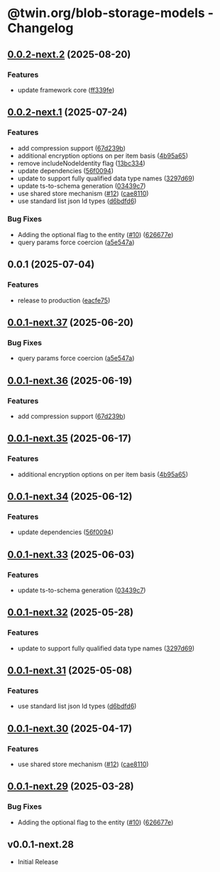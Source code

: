 # @twin.org/blob-storage-models - Changelog

## [0.0.2-next.2](https://github.com/twinfoundation/blob-storage/compare/blob-storage-models-v0.0.2-next.1...blob-storage-models-v0.0.2-next.2) (2025-08-20)


### Features

* update framework core ([ff339fe](https://github.com/twinfoundation/blob-storage/commit/ff339fe7e3f09ddff429907834bdf43617e9c05e))

## [0.0.2-next.1](https://github.com/twinfoundation/blob-storage/compare/blob-storage-models-v0.0.2-next.0...blob-storage-models-v0.0.2-next.1) (2025-07-24)


### Features

* add compression support ([67d239b](https://github.com/twinfoundation/blob-storage/commit/67d239bca8321bd90bf4ff93167c564130309730))
* additional encryption options on per item basis ([4b95a65](https://github.com/twinfoundation/blob-storage/commit/4b95a656d19e3b571cea905e36f29b679b13e1e8))
* remove includeNodeIdentity flag ([13bc334](https://github.com/twinfoundation/blob-storage/commit/13bc33445b179879688af3c98e8be8a5609d3f46))
* update dependencies ([56f0094](https://github.com/twinfoundation/blob-storage/commit/56f0094b68d8bd22864cd899ac1b61d95540f719))
* update to support fully qualified data type names ([3297d69](https://github.com/twinfoundation/blob-storage/commit/3297d69d332058b0f0141002087f56ba230620e1))
* update ts-to-schema generation ([03439c7](https://github.com/twinfoundation/blob-storage/commit/03439c726108bf645941290e41824c57a6a23de3))
* use shared store mechanism ([#12](https://github.com/twinfoundation/blob-storage/issues/12)) ([cae8110](https://github.com/twinfoundation/blob-storage/commit/cae8110681847a1ac4fcac968b8196694e49c320))
* use standard list json ld types ([d6bdfd6](https://github.com/twinfoundation/blob-storage/commit/d6bdfd68af47f70f3cc53658b4a12543497e1f48))


### Bug Fixes

* Adding the optional flag to the entity ([#10](https://github.com/twinfoundation/blob-storage/issues/10)) ([626677e](https://github.com/twinfoundation/blob-storage/commit/626677e5730d23535a0eb1f36f8394d941ff2447))
* query params force coercion ([a5e547a](https://github.com/twinfoundation/blob-storage/commit/a5e547a775f8997cb04780938c7a9561ddb048d1))

## 0.0.1 (2025-07-04)


### Features

* release to production ([eacfe75](https://github.com/twinfoundation/blob-storage/commit/eacfe754a0dcd9243d9e13d86422327d0a605164))

## [0.0.1-next.37](https://github.com/twinfoundation/blob-storage/compare/blob-storage-models-v0.0.1-next.36...blob-storage-models-v0.0.1-next.37) (2025-06-20)


### Bug Fixes

* query params force coercion ([a5e547a](https://github.com/twinfoundation/blob-storage/commit/a5e547a775f8997cb04780938c7a9561ddb048d1))

## [0.0.1-next.36](https://github.com/twinfoundation/blob-storage/compare/blob-storage-models-v0.0.1-next.35...blob-storage-models-v0.0.1-next.36) (2025-06-19)


### Features

* add compression support ([67d239b](https://github.com/twinfoundation/blob-storage/commit/67d239bca8321bd90bf4ff93167c564130309730))

## [0.0.1-next.35](https://github.com/twinfoundation/blob-storage/compare/blob-storage-models-v0.0.1-next.34...blob-storage-models-v0.0.1-next.35) (2025-06-17)


### Features

* additional encryption options on per item basis ([4b95a65](https://github.com/twinfoundation/blob-storage/commit/4b95a656d19e3b571cea905e36f29b679b13e1e8))

## [0.0.1-next.34](https://github.com/twinfoundation/blob-storage/compare/blob-storage-models-v0.0.1-next.33...blob-storage-models-v0.0.1-next.34) (2025-06-12)


### Features

* update dependencies ([56f0094](https://github.com/twinfoundation/blob-storage/commit/56f0094b68d8bd22864cd899ac1b61d95540f719))

## [0.0.1-next.33](https://github.com/twinfoundation/blob-storage/compare/blob-storage-models-v0.0.1-next.32...blob-storage-models-v0.0.1-next.33) (2025-06-03)


### Features

* update ts-to-schema generation ([03439c7](https://github.com/twinfoundation/blob-storage/commit/03439c726108bf645941290e41824c57a6a23de3))

## [0.0.1-next.32](https://github.com/twinfoundation/blob-storage/compare/blob-storage-models-v0.0.1-next.31...blob-storage-models-v0.0.1-next.32) (2025-05-28)


### Features

* update to support fully qualified data type names ([3297d69](https://github.com/twinfoundation/blob-storage/commit/3297d69d332058b0f0141002087f56ba230620e1))

## [0.0.1-next.31](https://github.com/twinfoundation/blob-storage/compare/blob-storage-models-v0.0.1-next.30...blob-storage-models-v0.0.1-next.31) (2025-05-08)


### Features

* use standard list json ld types ([d6bdfd6](https://github.com/twinfoundation/blob-storage/commit/d6bdfd68af47f70f3cc53658b4a12543497e1f48))

## [0.0.1-next.30](https://github.com/twinfoundation/blob-storage/compare/blob-storage-models-v0.0.1-next.29...blob-storage-models-v0.0.1-next.30) (2025-04-17)


### Features

* use shared store mechanism ([#12](https://github.com/twinfoundation/blob-storage/issues/12)) ([cae8110](https://github.com/twinfoundation/blob-storage/commit/cae8110681847a1ac4fcac968b8196694e49c320))

## [0.0.1-next.29](https://github.com/twinfoundation/blob-storage/compare/blob-storage-models-v0.0.1-next.28...blob-storage-models-v0.0.1-next.29) (2025-03-28)


### Bug Fixes

* Adding the optional flag to the entity ([#10](https://github.com/twinfoundation/blob-storage/issues/10)) ([626677e](https://github.com/twinfoundation/blob-storage/commit/626677e5730d23535a0eb1f36f8394d941ff2447))

## v0.0.1-next.28

- Initial Release
